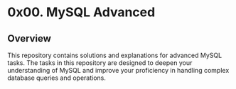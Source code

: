 # 0x00. MySQL Advanced

## Overview
This repository contains  solutions and explanations for advanced MySQL tasks. The tasks in this repository are designed to deepen your understanding of MySQL and improve your proficiency in handling complex database queries and operations.

